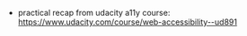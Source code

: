 - practical recap from udacity a11y course: https://www.udacity.com/course/web-accessibility--ud891
